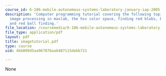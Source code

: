 ```yaml
---
course_id: 6-186-mobile-autonomous-systems-laboratory-january-iap-2005
description: 'Computer programming tutorial covering the following topics: introduction,
  image processing in maslab, the hsv color space, finding red blobs, blue line filtering,
  and red ball finding.'
file_location: /coursemedia/6-186-mobile-autonomous-systems-laboratory-january-iap-2005/4bb009d5aa96787baa6487115debb721_imagetutorial.pdf
file_type: application/pdf
layout: pdf
title: imagetutorial.pdf
type: course
uid: 4bb009d5aa96787baa6487115debb721

---
```

None